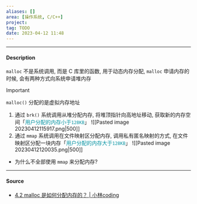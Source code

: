```yaml
---
aliases: []
area: [操作系统, C/C++]
project: 
tag: TODO
date: 2023-04-12 11:48
---
```

---
#### Description
`malloc` 不是系统调用, 而是 C 库里的函数, 用于动态内存分配, `malloc` 申请内存的时候, 会有两种方式向系统申请堆内存
> [!important] 
> `malloc()` 分配的是虚拟内存地址
1. 通过 `brk()` 系统调用从堆分配内存, 将堆顶指针向高地址移动, 获取新的内存空间「<font color="#0593A2">用户分配的内存小于`128KB`</font>」
    ![[Pasted image 20230412115917.png|500]]
2. 通过 `mmap` 系统调用在文件映射区分配内存, 调用私有匿名映射的方式, 在文件映射区分配一块内存「<font color="#0593A2">用户分配的内存大于`128KB`</font>」
    ![[Pasted image 20230412120035.png|500]]

- 为什么不全部使用 `mmap` 来分配内存?
    

---
#### Source
- [4.2 malloc 是如何分配内存的？ | 小林coding](https://xiaolincoding.com/os/3_memory/malloc.html#linux-%E8%BF%9B%E7%A8%8B%E7%9A%84%E5%86%85%E5%AD%98%E5%88%86%E5%B8%83%E9%95%BF%E4%BB%80%E4%B9%88%E6%A0%B7)